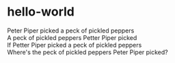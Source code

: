 # hello-world

Peter Piper picked a peck of pickled peppers \
A peck of pickled peppers Petter Piper picked \
If Petter Piper picked a peck of pickled peppers\
Where's the peck of pickled peppers Peter Piper picked?
